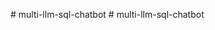 
#   m u l t i - l l m - s q l - c h a t b o t  
 #   m u l t i - l l m - s q l - c h a t b o t  
 
